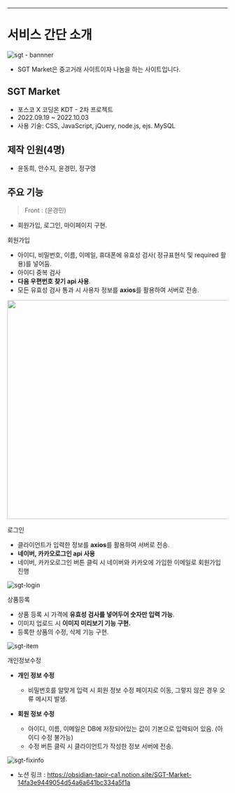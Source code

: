 ---
# 서비스 간단 소개

![sgt - bannner](https://user-images.githubusercontent.com/107985535/199933761-ae36b7c2-db64-4231-beb6-d058ff614d45.JPG)

* SGT Market은 중고거래 사이트이자 나눔을 하는 사이트입니다.

## SGT Market
* 포스코 X 코딩온 KDT - 2차 프로젝트
* 2022.09.19 ~ 2022.10.03
* 사용 기술: CSS, JavaScript, jQuery, node.js, ejs. MySQL

## 제작 인원(4명)
* 윤동희, 안수지, 윤경민, 정구영

## 주요 기능

> Front : (윤경민)
* 회원가입, 로그인, 마이페이지 구현.

회원가입

* 아이디, 비밀번호, 이름, 이메일, 휴대폰에 유효성 검사( 정규표현식 및 required 활용)를 넣어둠.
* 아이디 중복 검사
* **다음 우편번호 찾기 api 사용**.
* 모든 유효성 검사 통과 시 사용자 정보를 **axios**를 활용하여 서버로 전송.

<img src="https://user-images.githubusercontent.com/107985535/199935191-306b9f78-27cd-4bbf-8fcb-ccd44ed21420.png" width="600" height="500">

로그인

* 클라이언트가 입력한 정보를 **axios**를 활용하여 서버로 전송.
* **네이버, 카카오로그인 api 사용**
* 네이버, 카카오로그인 버튼 클릭 시 네이버와 카카오에 가입한 이메일로 회원가입 진행

![sgt-login](https://user-images.githubusercontent.com/107985535/196098682-40823c74-acf5-4b20-bf42-6f80342d9b07.gif)


상품등록

* 상품 등록 시 가격에 **유효성 검사를 넣어두어 숫자만 입력 가능**.
* 이미지 업로드 시 **이미지 미리보기 기능 구현.**
* 등록한 상품의 수정, 삭제 기능 구현.

![sgt-item](https://user-images.githubusercontent.com/107985535/196099432-9298c31c-1745-42e1-aa64-a1f3daef5c99.gif)

개인정보수정

* **개인 정보 수정**
    - 비밀번호를 알맞게 입력 시 회원 정보 수정 페이지로 이동, 그렇지 않은 경우 오류 메시지 발생.
    
* **회원 정보 수정**
    * 아이디, 이름, 이메일은 DB에 저장되어있는 값이 기본으로 입력되어 있음. (아이디 수정 불가능)
    * 수정 버튼 클릭 시 클라이언트가 작성한 정보 서버에 전송.

![sgt-fixinfo](https://user-images.githubusercontent.com/107985535/196099527-74815493-ebe3-44a3-81ea-82a027b3273c.gif)

* 노션 링크 : https://obsidian-tapir-ca1.notion.site/SGT-Market-14fa3e9449054d54a6a641bc334a5f1a

